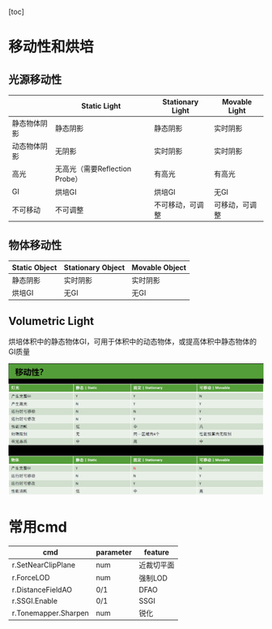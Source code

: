 

[toc]

# 移动性和烘培

## 光源移动性

|              | Static Light                   | Stationary Light | Movable Light  |
| ------------ | ------------------------------ | ---------------- | -------------- |
| 静态物体阴影 | 静态阴影                       | 静态阴影         | 实时阴影       |
| 动态物体阴影 | 无阴影                         | 实时阴影         | 实时阴影       |
| 高光         | 无高光（需要Reflection Probe） | 有高光           | 有高光         |
| GI           | 烘培GI                         | 烘培GI           | 无GI           |
| 不可移动     | 不可调整                       | 不可移动，可调整 | 可移动，可调整 |

## 物体移动性

| Static Object | Stationary Object | Movable Object |
| ------------- | ----------------- | -------------- |
| 静态阴影      | 实时阴影          | 实时阴影       |
| 烘培GI        | 无GI              | 无GI           |

## Volumetric Light	

烘培体积中的静态物体GI，可用于体积中的动态物体，或提高体积中静态物体的GI质量

![Image](UE4场景.assets/Image.png)

# 常用cmd

| cmd                  | parameter | feature    |
| -------------------- | --------- | ---------- |
| r.SetNearClipPlane   | num       | 近裁切平面 |
| r.ForceLOD           | num       | 强制LOD    |
| r.DistanceFieldAO    | 0/1       | DFAO       |
| r.SSGI.Enable        | 0/1       | SSGI       |
| r.Tonemapper.Sharpen | num       | 锐化       |

